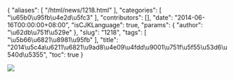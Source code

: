 {
    "aliases": [
        "/html/news/1218.html"
    ],
    "categories": [
        "\u65b0\u95fb\u4e2d\u5fc3"
    ],
    "contributors": [],
    "date": "2014-06-16T00:00:00+08:00",
    "isCJKLanguage": true,
    "params": {
        "author": "\u62db\u751f\u529e"
    },
    "slug": "1218",
    "tags": [
        "\u5b66\u6821\u8981\u95fb"
    ],
    "title": "2014\u5c4a\u6211\u6821\u9ad8\u4e09\u4fdd\u9001\u751f\u5f55\u53d6\u540d\u5355",
    "toc": true
}

![](https://cdn.tfls.online/mirror/full/cc30f55e27311b5f08d7432f0b330342cf516978.png)
